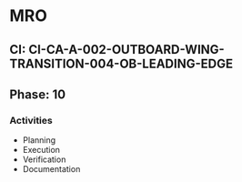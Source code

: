 # MRO

## CI: CI-CA-A-002-OUTBOARD-WING-TRANSITION-004-OB-LEADING-EDGE
## Phase: 10

### Activities
- Planning
- Execution
- Verification
- Documentation
